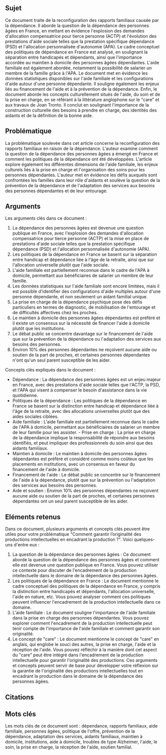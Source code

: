 ## Sujet
Ce document traite de la reconfiguration des rapports familiaux causée par la dépendance. Il aborde la question de la dépendance des personnes âgées en France, en mettant en évidence l'explosion des demandes d'allocation compensatrice pour tierce personne (ACTP) et l'évolution des prestations d'aide sociale telles que la prestation spécifique dépendance (PSD) et l'allocation personnalisée d'autonomie (APA). Le cadre conceptuel des politiques de dépendance en France est analysé, en soulignant la séparation entre handicapés et dépendants, ainsi que l'importance accordée au maintien à domicile des personnes âgées dépendantes. L'aide familiale est également abordée, notamment la possibilité de salarier un membre de la famille grâce à l'APA. Le document met en évidence les données statistiques disponibles sur l'aide familiale et les configurations d'aide autour d'une personne dépendante. Il souligne également les enjeux liés au financement de l'aide et à la prévention de la dépendance. Enfin, le document aborde les concepts culturellement situés de l'aide, du soin et de la prise en charge, en se référant à la littérature anglophone sur le "care" et aux travaux de Joan Tronto. Il conclut en soulignant l'importance de la construction culturelle des besoins à prendre en charge, des identités des aidants et de la définition de la bonne aide.
## Problématique
La problématique soulevée dans cet article concerne la reconfiguration des rapports familiaux en raison de la dépendance. L'auteur examine comment la question de la dépendance des personnes âgées a émergé en France et comment les politiques de la dépendance ont été développées. L'article explore également les différentes dimensions de l'aide familiale, les enjeux culturels liés à la prise en charge et l'organisation des soins pour les personnes dépendantes. L'auteur met en évidence les défis auxquels sont confrontées les familles dans leur rôle d'aidants et soulève la question de la prévention de la dépendance et de l'adaptation des services aux besoins des personnes dépendantes et de leur entourage.
## Arguments
Les arguments clés dans ce document : 
1. La dépendance des personnes âgées est devenue une question publique en France, avec l'explosion des demandes d'allocation compensatrice pour tierce personne (ACTP) et la mise en place de prestations d'aide sociale telles que la prestation spécifique dépendance (PSD) et l'allocation personnalisée d'autonomie (APA). 
2. Les politiques de la dépendance en France se basent sur la séparation entre handicap et dépendance liée à l'âge de la retraite, ainsi que sur l'allocation universelle plutôt que l'aide sociale. 
3. L'aide familiale est partiellement reconnue dans le cadre de l'APA à domicile, permettant aux bénéficiaires de salarier un membre de leur famille. 
4. Les données statistiques sur l'aide familiale sont encore limitées, mais il est possible d'identifier des configurations d'aide multiples autour d'une personne dépendante, et non seulement un aidant familial unique. 
5. La prise en charge de la dépendance psychique pose des défis particuliers en termes de diagnostic, de mobilisation de l'entourage et de difficultés affectives chez les proches. 
6. Le maintien à domicile des personnes âgées dépendantes est préféré et il existe un consensus sur la nécessité de financer l'aide à domicile plutôt que les institutions. 
7. Le débat public se concentre davantage sur le financement de l'aide que sur la prévention de la dépendance ou l'adaptation des services aux besoins des personnes. 
8. Environ 10% des personnes dépendantes ne reçoivent aucune aide ou soutien de la part de proches, et certaines personnes dépendantes n'ont qu'un seul parent susceptible de les aider.

Concepts clés expliqués dans le document : 
- Dépendance : La dépendance des personnes âgées est un enjeu majeur en France, avec des prestations d'aide sociale telles que l'ACTP, la PSD, et l'APA qui visent à compenser le besoin d'assistance dans la vie quotidienne. 
- Politiques de la dépendance : Les politiques de la dépendance en France se basent sur la distinction entre handicap et dépendance liée à l'âge de la retraite, avec des allocations universelles plutôt que des aides sociales ciblées. 
- Aide familiale : L'aide familiale est partiellement reconnue dans le cadre de l'APA à domicile, permettant aux bénéficiaires de salarier un membre de leur famille pour les assister. - Prise en charge : La prise en charge de la dépendance implique la responsabilité de répondre aux besoins identifiés, et peut impliquer des professionnels du soin ainsi que des aidants familiaux.
- Maintien à domicile : Le maintien à domicile des personnes âgées dépendantes est préféré et considéré comme moins coûteux que les placements en institutions, avec un consensus en faveur du financement de l'aide à domicile. 
- Financement de l'aide : Le débat public se concentre sur le financement de l'aide à la dépendance, plutôt que sur la prévention ou l'adaptation des services aux besoins des personnes.
- Aide et soutien : Environ 10% des personnes dépendantes ne reçoivent aucune aide ou soutien de la part de proches, et certaines personnes dépendantes ont un seul parent susceptible de les aider.
## Eléments retenus 
Dans ce document, plusieurs arguments et concepts clés peuvent être utiles pour votre problématique "Comment garantir l’originalité des productions intellectuelles en encadrant la production ?". Voici quelques-uns d'entre eux : 
1. La question de la dépendance des personnes âgées : Ce document aborde la question de la dépendance des personnes âgées et comment elle est devenue une question publique en France. Vous pouvez utiliser ce contexte pour discuter de l'encadrement de la production intellectuelle dans le domaine de la dépendance des personnes âgées. 
2. Les politiques de la dépendance en France : Le document mentionne le cadre conceptuel des politiques de la dépendance en France, y compris la distinction entre handicapés et dépendants, l'allocation universelle, l'aide en nature, etc. Vous pouvez analyser comment ces politiques peuvent influencer l'encadrement de la production intellectuelle dans ce domaine. 
3. L'aide familiale : Le document souligne l'importance de l'aide familiale dans la prise en charge des personnes dépendantes. Vous pouvez explorer comment l'encadrement de la production intellectuelle peut tenir compte de l'importance de l'aide familiale et comment garantir son originalité. 
4. Le concept de "care" : Le document mentionne le concept de "care" en anglais, qui englobe le souci des autres, la prise en charge, l'aide et la réception de l'aide. Vous pouvez réfléchir à la manière dont cet aspect du "care" peut être intégré dans l'encadrement de la production intellectuelle pour garantir l'originalité des productions. 
Ces arguments et concepts peuvent servir de base pour développer votre réflexion sur la garantie de l'originalité des productions intellectuelles tout en encadrant la production dans le domaine de la dépendance des personnes âgées.
## Citations

## Mots clés
Les mots clés de ce document sont : dépendance, rapports familiaux, aide familiale, personnes âgées, politique de l'offre, prévention de la dépendance, adaptation des services, aidants familiaux, maintien à domicile, institutions, aide à domicile, troubles de type Alzheimer, l'aide, le soin, la prise en charge, la réception de l'aide, soutien familial.